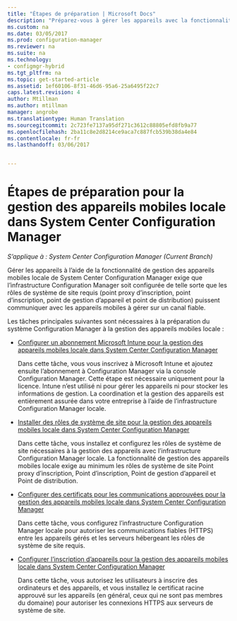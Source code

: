 ```yaml
---
title: "Étapes de préparation | Microsoft Docs"
description: "Préparez-vous à gérer les appareils avec la fonctionnalité de gestion des appareils mobiles locale de System Center Configuration Manager."
ms.custom: na
ms.date: 03/05/2017
ms.prod: configuration-manager
ms.reviewer: na
ms.suite: na
ms.technology:
- configmgr-hybrid
ms.tgt_pltfrm: na
ms.topic: get-started-article
ms.assetid: 1ef60106-8f31-46d6-95a6-25a6495f22c7
caps.latest.revision: 4
author: Mtillman
ms.author: mtillman
manager: angrobe
ms.translationtype: Human Translation
ms.sourcegitcommit: 2c723fe7137a95df271c3612c88805efd8fb9a77
ms.openlocfilehash: 2ba11c8e2d8214ce9aca7c887fcb539b38da4e84
ms.contentlocale: fr-fr
ms.lasthandoff: 03/06/2017


---
```

# <a name="preparation-steps-for-on-premises-mobile-device-management-in-system-center-configuration-manager"></a>Étapes de préparation pour la gestion des appareils mobiles locale dans System Center Configuration Manager

*S’applique à : System Center Configuration Manager (Current Branch)*

Gérer les appareils à l’aide de la fonctionnalité de gestion des appareils mobiles locale de System Center Configuration Manager exige que l’infrastructure Configuration Manager soit configurée de telle sorte que les rôles de système de site requis (point proxy d’inscription, point d’inscription, point de gestion d’appareil et point de distribution) puissent communiquer avec les appareils mobiles à gérer sur un canal fiable.  

 Les tâches principales suivantes sont nécessaires à la préparation du système Configuration Manager à la gestion des appareils mobiles locale :  

-   [Configurer un abonnement Microsoft Intune pour la gestion des appareils mobiles locale dans System Center Configuration Manager](../../mdm/get-started/set-up-intune-subscription-on-premises-mdm.md)  

     Dans cette tâche, vous vous inscrivez à Microsoft Intune et ajoutez ensuite l’abonnement à Configuration Manager via la console Configuration Manager. Cette étape est nécessaire uniquement pour la licence. Intune n’est utilisé ni pour gérer les appareils ni pour stocker les informations de gestion. La coordination et la gestion des appareils est entièrement assurée dans votre entreprise à l’aide de l’infrastructure Configuration Manager locale.  

-   [Installer des rôles de système de site pour la gestion des appareils mobiles locale dans System Center Configuration Manager](../../mdm/get-started/install-site-system-roles-for-on-premises-mdm.md)  

     Dans cette tâche, vous installez et configurez les rôles de système de site nécessaires à la gestion des appareils avec l’infrastructure Configuration Manager locale. La fonctionnalité de gestion des appareils mobiles locale exige au minimum les rôles de système de site Point proxy d’inscription, Point d’inscription, Point de gestion d’appareil et Point de distribution.  

-   [Configurer des certificats pour les communications approuvées pour la gestion des appareils mobiles locale dans System Center Configuration Manager](../../mdm/get-started/set-up-certificates-on-premises-mdm.md)  

     Dans cette tâche, vous configurez l’infrastructure Configuration Manager locale pour autoriser les communications fiables (HTTPS) entre les appareils gérés et les serveurs hébergeant les rôles de système de site requis.  

-   [Configurer l’inscription d’appareils pour la gestion des appareils mobiles locale dans System Center Configuration Manager](../../mdm/get-started/set-up-device-enrollment-on-premises-mdm.md)  

     Dans cette tâche, vous autorisez les utilisateurs à inscrire des ordinateurs et des appareils, et vous installez le certificat racine approuvé sur les appareils (en général, ceux qui ne sont pas membres du domaine) pour autoriser les connexions HTTPS aux serveurs de système de site.  

